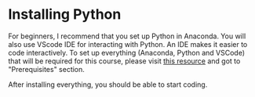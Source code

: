 
# Installing Python

For beginners, I recommend that you set up Python in  Anaconda. You will also use VScode IDE for interacting with Python. An IDE makes it easier to code interactively. To set up everything (Anaconda, Python and VSCode) that will be required for this course, please visit [this resource](https://aeturrell.github.io/python4DS/introduction.html) and got to "Prerequisites" section.


After installing everything, you should be able to start coding.
